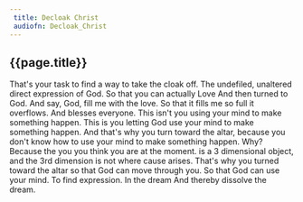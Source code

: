 ```yaml
---
 title: Decloak Christ
 audiofn: Decloak_Christ
---
```


## {{page.title}}

That's your task to find a way to take the cloak off. The undefiled,
unaltered direct expression of God. So that you can actually Love And
then turned to God. And say, God, fill me with the love. So that it
fills me so full it overflows. And blesses everyone. This isn't you
using your mind to make something happen. This is you letting God use
your mind to make something happen. And that's why you turn toward the
altar, because you don't know how to use your mind to make something
happen. Why? Because the you you think you are at the moment. is a 3
dimensional object, and the 3rd dimension is not where cause arises.
That's why you turned toward the altar so that God can move through you.
So that God can use your mind. To find expression. In the dream And
thereby dissolve the dream.

